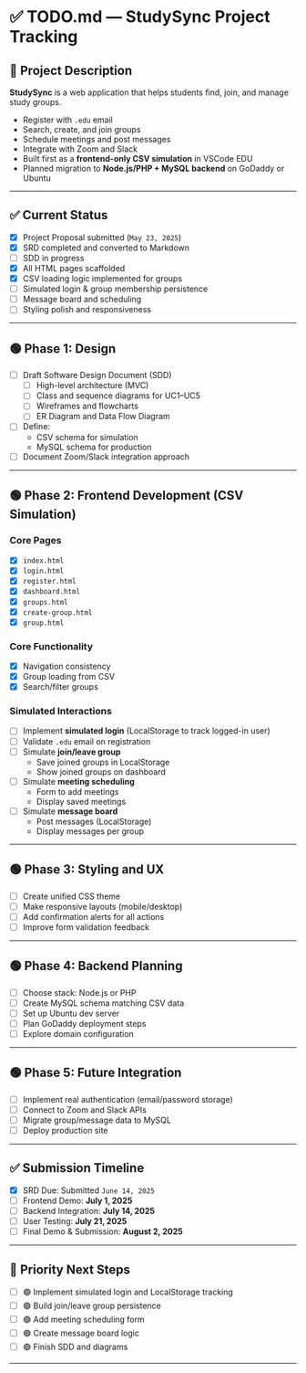 # ✅ TODO.md — StudySync Project Tracking

## 📝 Project Description

**StudySync** is a web application that helps students find, join, and manage study groups.  
- Register with `.edu` email
- Search, create, and join groups
- Schedule meetings and post messages
- Integrate with Zoom and Slack
- Built first as a **frontend-only CSV simulation** in VSCode EDU
- Planned migration to **Node.js/PHP + MySQL backend** on GoDaddy or Ubuntu

---

## ✅ Current Status

- [x] Project Proposal submitted (`May 23, 2025`)
- [x] SRD completed and converted to Markdown
- [ ] SDD in progress
- [x] All HTML pages scaffolded
- [x] CSV loading logic implemented for groups
- [ ] Simulated login & group membership persistence
- [ ] Message board and scheduling
- [ ] Styling polish and responsiveness

---

## 🟢 Phase 1: Design

- [ ] Draft Software Design Document (SDD)
  - [ ] High-level architecture (MVC)
  - [ ] Class and sequence diagrams for UC1–UC5
  - [ ] Wireframes and flowcharts
  - [ ] ER Diagram and Data Flow Diagram
- [ ] Define:
  - CSV schema for simulation
  - MySQL schema for production
- [ ] Document Zoom/Slack integration approach

---

## 🟢 Phase 2: Frontend Development (CSV Simulation)

### Core Pages
- [x] `index.html`
- [x] `login.html`
- [x] `register.html`
- [x] `dashboard.html`
- [x] `groups.html`
- [x] `create-group.html`
- [x] `group.html`

### Core Functionality
- [x] Navigation consistency
- [x] Group loading from CSV
- [x] Search/filter groups

### Simulated Interactions
- [ ] Implement **simulated login** (LocalStorage to track logged-in user)
- [ ] Validate `.edu` email on registration
- [ ] Simulate **join/leave group**
  - Save joined groups in LocalStorage
  - Show joined groups on dashboard
- [ ] Simulate **meeting scheduling**
  - Form to add meetings
  - Display saved meetings
- [ ] Simulate **message board**
  - Post messages (LocalStorage)
  - Display messages per group

---

## 🟢 Phase 3: Styling and UX

- [ ] Create unified CSS theme
- [ ] Make responsive layouts (mobile/desktop)
- [ ] Add confirmation alerts for all actions
- [ ] Improve form validation feedback

---

## 🟢 Phase 4: Backend Planning

- [ ] Choose stack: Node.js or PHP
- [ ] Create MySQL schema matching CSV data
- [ ] Set up Ubuntu dev server
- [ ] Plan GoDaddy deployment steps
- [ ] Explore domain configuration

---

## 🟢 Phase 5: Future Integration

- [ ] Implement real authentication (email/password storage)
- [ ] Connect to Zoom and Slack APIs
- [ ] Migrate group/message data to MySQL
- [ ] Deploy production site

---

## ✅ Submission Timeline

- [x] SRD Due: Submitted `June 14, 2025`
- [ ] Frontend Demo: **July 1, 2025**
- [ ] Backend Integration: **July 14, 2025**
- [ ] User Testing: **July 21, 2025**
- [ ] Final Demo & Submission: **August 2, 2025**

---

## 🎯 Priority Next Steps

- [ ] 🟢 Implement simulated login and LocalStorage tracking
- [ ] 🟢 Build join/leave group persistence
- [ ] 🟢 Add meeting scheduling form
- [ ] 🟢 Create message board logic
- [ ] 🟢 Finish SDD and diagrams

---

